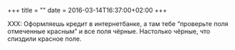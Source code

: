 +++
title = ""
date = 2016-03-14T16:37:00+02:00
+++

XXX: Оформляешь кредит в интернетбанке, а там тебе “проверьте поля отмеченные красным” и все поля чёрные. Настолько чёрные, что спиздили красное поле.


